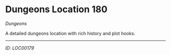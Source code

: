 # Dungeons Location 180

*Dungeons*

A detailed dungeons location with rich history and plot hooks.

---
*ID: LOC00179*